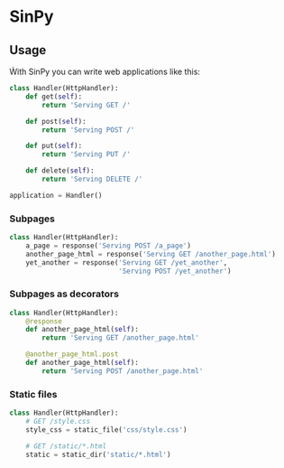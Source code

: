SinPy
=====

Usage
-----
Ẁith SinPy you can write web applications like this:

```python
class Handler(HttpHandler):
    def get(self):
        return 'Serving GET /'

    def post(self):
        return 'Serving POST /'

    def put(self):
        return 'Serving PUT /'

    def delete(self):
        return 'Serving DELETE /'

application = Handler()
```

### Subpages


```python
class Handler(HttpHandler):
    a_page = response('Serving POST /a_page')
    another_page_html = response('Serving GET /another_page.html')
    yet_another = response('Serving GET /yet_another',
                           'Serving POST /yet_another')
```

### Subpages as decorators

```python
class Handler(HttpHandler):
    @response
    def another_page_html(self):
        return 'Serving GET /another_page.html'

    @another_page_html.post
    def another_page_html(self):
        return 'Serving POST /another_page.html'
```

### Static files

```python
class Handler(HttpHandler):
    # GET /style.css
    style_css = static_file('css/style.css')

    # GET /static/*.html
    static = static_dir('static/*.html')
```


